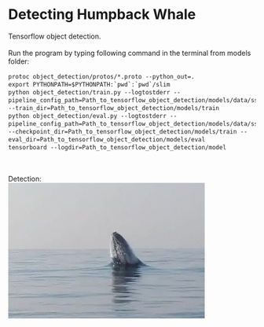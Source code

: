 # Detecting Humpback Whale

Tensorflow object detection.
<br/>
<br/>
Run the program by typing following command in the terminal from models folder: 
<br/>
```
protoc object_detection/protos/*.proto --python_out=.
export PYTHONPATH=$PYTHONPATH:`pwd`:`pwd`/slim
python object_detection/train.py --logtostderr --pipeline_config_path=Path_to_tensorflow_object_detection/models/data/ssd_mobilenet_v1_pets.config --train_dir=Path_to_tensorflow_object_detection/models/train
python object_detection/eval.py --logtostderr --pipeline_config_path=Path_to_tensorflow_object_detection/models/data/ssd_mobilenet_v1_pets.config --checkpoint_dir=Path_to_tensorflow_object_detection/models/train --eval_dir=Path_to_tensorflow_object_detection/models/eval
tensorboard --logdir=Path_to_tensorflow_object_detection/model
```
<br/>
<br/>
Detection:
<br/>
<img src="./images/humpback.gif" width="400"/>

